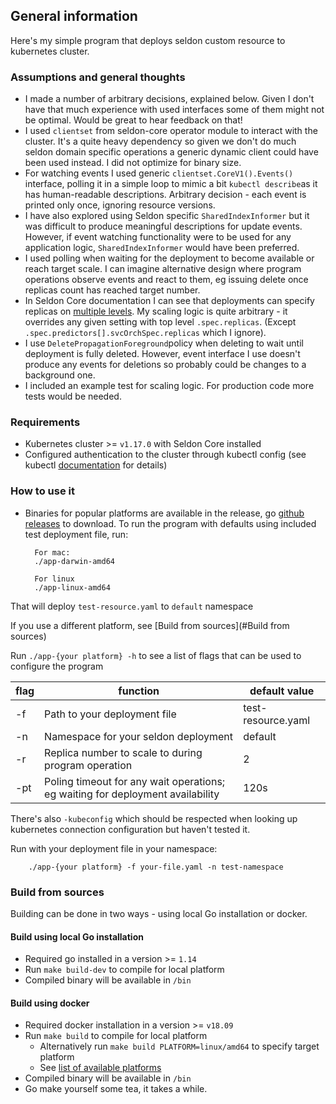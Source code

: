## General information

Here's my simple program that deploys seldon custom resource to kubernetes cluster.

### Assumptions and general thoughts

* I made a number of arbitrary decisions, explained below. Given I don't have that much experience with used interfaces some of them might not be optimal. Would be great to hear feedback on that!
* I used `clientset` from seldon-core operator module to interact with the cluster. 
  It's a quite heavy dependency so given we don't do much seldon domain specific operations a generic dynamic client 
  could have been used instead. I did not optimize for binary size.
* For watching events I used generic `clientset.CoreV1().Events()` interface, polling it in a simple loop to mimic a bit `kubectl describe`as it has human-readable descriptions. Arbitrary decision - each event is printed only once, ignoring resource versions.
* I have also explored using Seldon specific `SharedIndexInformer` but it was difficult to produce meaningful descriptions for update events. 
  However, if event watching functionality were to be used for any application logic, `SharedIndexInformer` would have been preferred.
* I used polling when waiting for the deployment to become available or reach target scale. 
  I can imagine alternative design where program operations observe events and react to them, eg issuing delete once replicas count has reached target number.
* In Seldon Core documentation I can see that deployments can specify replicas on [multiple levels](https://docs.seldon.io/projects/seldon-core/en/v1.1.0/graph/scaling.html).
  My scaling logic is quite arbitrary - it overrides any given setting with top level `.spec.replicas`. (Except `.spec.predictors[].svcOrchSpec.replicas` which I ignore).
* I use `DeletePropagationForeground`policy when deleting to wait until deployment is fully deleted. 
  However, event interface I use doesn't produce any events for deletions so probably could be changes to a background one.
* I included an example test for scaling logic. For production code more tests would be needed.

### Requirements

* Kubernetes cluster >= `v1.17.0` with Seldon Core installed
* Configured authentication to the cluster through kubectl config (see kubectl [documentation](https://kubernetes.io/docs/tasks/tools/install-kubectl-linux/#verify-kubectl-configuration) for details)

### How to use it

* Binaries for popular platforms are available in the release, go [github releases](https://github.com/slawomirbiernacki/seldon-mlops-task/releases/tag/v1.0.0) to download.
To run the program with defaults using included test deployment file, run:
  
        For mac:
        ./app-darwin-amd64

        For linux
        ./app-linux-amd64
  
That will deploy `test-resource.yaml` to `default` namespace

If you use a different platform, see [Build from sources](#Build from sources)

Run `./app-{your platform} -h` to see a list of flags that can be used to configure the program

| flag | function                                                                       | default value      |
|------|--------------------------------------------------------------------------------|--------------------|
| -f   | Path to your deployment file                                                   | test-resource.yaml |
| -n   | Namespace for your seldon deployment                                           | default            |
| -r   | Replica number to scale to during program operation                            | 2                  |
| -pt  | Poling timeout for any wait operations; eg waiting for deployment availability | 120s               |

There's also `-kubeconfig` which should be respected when looking up kubernetes connection configuration but haven't tested it.

Run with your deployment file in your namespace:

        ./app-{your platform} -f your-file.yaml -n test-namespace

### Build from sources

Building can be done in two ways - using local Go installation or docker. 

#### Build using local Go installation

* Required go installed in a version >= `1.14`
* Run `make build-dev` to compile for local platform
* Compiled binary will be available in `/bin`

#### Build using docker

* Required docker installation in a version >= `v18.09`
* Run `make build` to compile for local platform
  * Alternatively run `make build PLATFORM=linux/amd64` to specify target platform
  * See [list of available platforms](https://golang.org/doc/install/source#environment)
* Compiled binary will be available in `/bin`
* Go make yourself some tea, it takes a while.